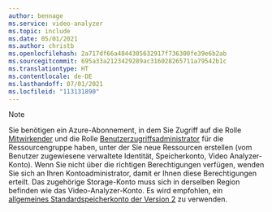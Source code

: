 ```yaml
---
author: bennage
ms.service: video-analyzer
ms.topic: include
ms.date: 05/01/2021
ms.author: christb
ms.openlocfilehash: 2a717df66a4844305632917f736300fe39e6b2ab
ms.sourcegitcommit: 695a33a2123429289ac316028265711a79542b1c
ms.translationtype: HT
ms.contentlocale: de-DE
ms.lasthandoff: 07/01/2021
ms.locfileid: "113131890"
---
```

> [!NOTE]
> Sie benötigen ein Azure-Abonnement, in dem Sie Zugriff auf die Rolle [Mitwirkender](../../../role-based-access-control/built-in-roles.md#contributor) und die Rolle [Benutzerzugriffsadministrator](../../../role-based-access-control/built-in-roles.md#user-access-administrator) für die Ressourcengruppe haben, unter der Sie neue Ressourcen erstellen (vom Benutzer zugewiesene verwaltete Identität, Speicherkonto, Video Analyzer-Konto). Wenn Sie nicht über die richtigen Berechtigungen verfügen, wenden Sie sich an Ihren Kontoadministrator, damit er Ihnen diese Berechtigungen erteilt. Das zugehörige Storage-Konto muss sich in derselben Region befinden wie das Video-Analyzer-Konto. Es wird empfohlen, ein [allgemeines Standardspeicherkonto der Version 2](../../../storage/common/storage-account-overview.md#types-of-storage-accounts) zu verwenden.